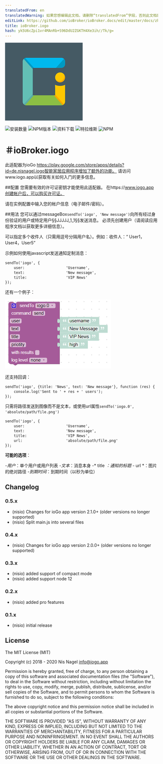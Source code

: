 ```yaml
---
translatedFrom: en
translatedWarning: 如果您想编辑此文档，请删除“translatedFrom”字段，否则此文档将再次自动翻译
editLink: https://github.com/ioBroker/ioBroker.docs/edit/master/docs/zh-cn/adapterref/iobroker.iogo/README.md
title: ioBroker.iogo
hash: yk5U6cZpi1vr4MAnRb+S96DdU2ZGKTH4Xe3ih//Tk/g=
---
```

![商标](../../../en/adapterref/iobroker.iogo/admin/iogo.png)

![安装数量](http://iobroker.live/badges/iogo-stable.svg)
![NPM版本](http://img.shields.io/npm/v/iobroker.iogo.svg)
![资料下载](https://img.shields.io/npm/dm/iobroker.iogo.svg)
![特拉维斯](http://img.shields.io/travis/nisiode/ioBroker.iogo/master.svg)
![NPM](https://nodei.co/npm/iobroker.iogo.png?downloads=true)

＃ioBroker.iogo
=================

此适配器为ioGo https://play.google.com/store/apps/details?id=de.nisnagel.iogo智能家居应用程序增加了额外的功能。
请访问www.iogo.app以获取有关如何入门的更多信息。

##配置
您需要有效的许可证密钥才能使用此适配器。
在https://www.iogo.app创建帐户后，可以购买许可证。

请在实例配置中输入您的帐户信息（电子邮件/密码）。

##用法
您可以通过messageBox```sendTo('iogo', 'New message')```向所有经过身份验证的用户或特定用户§§JJJJJ_1_1§§发送消息。
必须先创建用户（请阅读应用程序文档以获取更多详细信息）。

可以指定多个收件人（只需用逗号分隔用户名）。例如：收件人：“ User1，User4，User5”

示例如何使用javascript发送通知定制消息：

```
sendTo('iogo', {
    user:                   'Username',
    text:                   'New message',
    title:                  'VIP News'
});
```

还有一个例子：

![块状](../../../en/adapterref/iobroker.iogo/img/blockly.png)

还支持回调：

```
sendTo('iogo', {title: 'News', text: 'New message'}, function (res) {
    console.log('Sent to ' + res + ' users');
});
```

只需将路径发送到图像而不是文本，或使用url属性```sendTo('iogo.0', 'absolute/path/file.png')```

```
sendTo('iogo', {
    user:                   'Username',
    text:                   'New message',
    title:                  'VIP News',
    url:                    'absolute/path/file.png'
});
```

**可能的选项**：

-*用户*：单个用户或用户列表
-*文本*：消息本身
-* title *：通知的标题
-* url *：图片的绝对路径
-*到期时间*：到期时间（以秒为单位）

## Changelog

### 0.5.x
* (nisio) Changes for ioGo app version 2.1.0+ (older versions no longer supported)
* (nisio) Split main.js into several files

### 0.4.x
* (nisio) Changes for ioGo app version 2.0.0+ (older versions no longer supported)

### 0.3.x
* (nisio) added support of compact mode
* (nisio) added support node 12

### 0.2.x
* (nisio) added pro features

### 0.1.x
* (nisio) initial release

## License
The MIT License (MIT)

Copyright (c) 2018 - 2020 Nis Nagel <info@iogo.app>

Permission is hereby granted, free of charge, to any person obtaining a copy
of this software and associated documentation files (the "Software"), to deal
in the Software without restriction, including without limitation the rights
to use, copy, modify, merge, publish, distribute, sublicense, and/or sell
copies of the Software, and to permit persons to whom the Software is
furnished to do so, subject to the following conditions:

The above copyright notice and this permission notice shall be included in
all copies or substantial portions of the Software.

THE SOFTWARE IS PROVIDED "AS IS", WITHOUT WARRANTY OF ANY KIND, EXPRESS OR
IMPLIED, INCLUDING BUT NOT LIMITED TO THE WARRANTIES OF MERCHANTABILITY,
FITNESS FOR A PARTICULAR PURPOSE AND NONINFRINGEMENT. IN NO EVENT SHALL THE
AUTHORS OR COPYRIGHT HOLDERS BE LIABLE FOR ANY CLAIM, DAMAGES OR OTHER
LIABILITY, WHETHER IN AN ACTION OF CONTRACT, TORT OR OTHERWISE, ARISING FROM,
OUT OF OR IN CONNECTION WITH THE SOFTWARE OR THE USE OR OTHER DEALINGS IN
THE SOFTWARE.